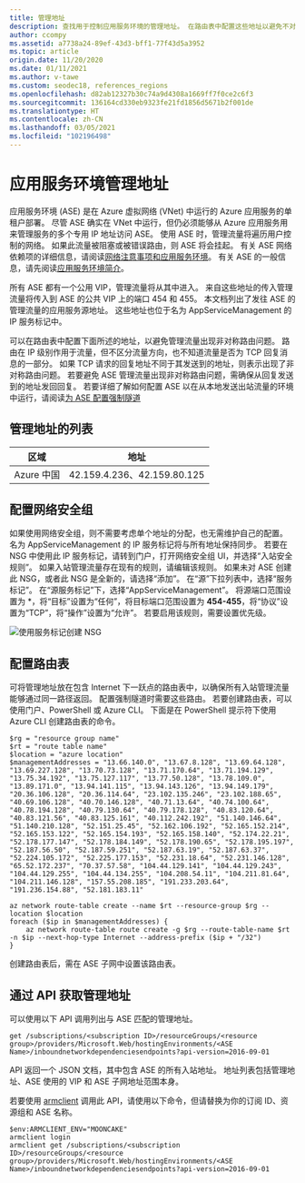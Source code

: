 ```yaml
---
title: 管理地址
description: 查找用于控制应用服务环境的管理地址。 在路由表中配置这些地址以避免不对称路由问题。
author: ccompy
ms.assetid: a7738a24-89ef-43d3-bff1-77f43d5a3952
ms.topic: article
origin.date: 11/20/2020
ms.date: 01/11/2021
ms.author: v-tawe
ms.custom: seodec18, references_regions
ms.openlocfilehash: d82ab12327b30c74a9d4308a1669ff7f0ce2c6f3
ms.sourcegitcommit: 136164cd330eb9323fe21fd1856d5671b2f001de
ms.translationtype: HT
ms.contentlocale: zh-CN
ms.lasthandoff: 03/05/2021
ms.locfileid: "102196498"
---
```

# <a name="app-service-environment-management-addresses"></a>应用服务环境管理地址

应用服务环境 (ASE) 是在 Azure 虚拟网络 (VNet) 中运行的 Azure 应用服务的单租户部署。  尽管 ASE 确实在 VNet 中运行，但仍必须能够从 Azure 应用服务用来管理服务的多个专用 IP 地址访问 ASE。  使用 ASE 时，管理流量将遍历用户控制的网络。 如果此流量被阻塞或被错误路由，则 ASE 将会挂起。 有关 ASE 网络依赖项的详细信息，请阅读[网络注意事项和应用服务环境][networking]。 有关 ASE 的一般信息，请先阅读[应用服务环境简介][intro]。

所有 ASE 都有一个公用 VIP，管理流量将从其中进入。 来自这些地址的传入管理流量将传入到 ASE 的公共 VIP 上的端口 454 和 455。 本文档列出了发往 ASE 的管理流量的应用服务源地址。 这些地址也位于名为 AppServiceManagement 的 IP 服务标记中。

可以在路由表中配置下面所述的地址，以避免管理流量出现非对称路由问题。 路由在 IP 级别作用于流量，但不区分流量方向，也不知道流量是否为 TCP 回复消息的一部分。 如果 TCP 请求的回复地址不同于其发送到的地址，则表示出现了非对称路由问题。 若要避免 ASE 管理流量出现非对称路由问题，需确保从回复发送到的地址发回回复。 若要详细了解如何配置 ASE 以在从本地发送出站流量的环境中运行，请阅读[为 ASE 配置强制隧道][forcedtunnel]

<!-- no mooncake IP list, need to update when ASE landed-->
## <a name="list-of-management-addresses"></a>管理地址的列表 ##

| 区域 | 地址 |
|--------|-----------|
| Azure 中国 | 42.159.4.236、42.159.80.125 |

## <a name="configuring-a-network-security-group"></a>配置网络安全组

如果使用网络安全组，则不需要考虑单个地址的分配，也无需维护自己的配置。 名为 AppServiceManagement 的 IP 服务标记将与所有地址保持同步。 若要在 NSG 中使用此 IP 服务标记，请转到门户，打开网络安全组 UI，并选择“入站安全规则”。 如果入站管理流量存在现有的规则，请编辑该规则。 如果未对 ASE 创建此 NSG，或者此 NSG 是全新的，请选择“添加”。 在“源”下拉列表中，选择“服务标记”。  在“源服务标记”下，选择“AppServiceManagement”。 将源端口范围设置为 \*，将“目标”设置为“任何”，将目标端口范围设置为 **454-455**，将“协议”设置为“TCP”，将“操作”设置为“允许”。   若要启用该规则，需要设置优先级。 

![使用服务标记创建 NSG][1]

## <a name="configuring-a-route-table"></a>配置路由表

可将管理地址放在包含 Internet 下一跃点的路由表中，以确保所有入站管理流量能够通过同一路径返回。 配置强制隧道时需要这些路由。 若要创建路由表，可以使用门户、PowerShell 或 Azure CLI。  下面是在 PowerShell 提示符下使用 Azure CLI 创建路由表的命令。 

```azurepowershell
$rg = "resource group name"
$rt = "route table name"
$location = "azure location"
$managementAddresses = "13.66.140.0", "13.67.8.128", "13.69.64.128", "13.69.227.128", "13.70.73.128", "13.71.170.64", "13.71.194.129", "13.75.34.192", "13.75.127.117", "13.77.50.128", "13.78.109.0", "13.89.171.0", "13.94.141.115", "13.94.143.126", "13.94.149.179", "20.36.106.128", "20.36.114.64", "23.102.135.246", "23.102.188.65", "40.69.106.128", "40.70.146.128", "40.71.13.64", "40.74.100.64", "40.78.194.128", "40.79.130.64", "40.79.178.128", "40.83.120.64", "40.83.121.56", "40.83.125.161", "40.112.242.192", "51.140.146.64", "51.140.210.128", "52.151.25.45", "52.162.106.192", "52.165.152.214", "52.165.153.122", "52.165.154.193", "52.165.158.140", "52.174.22.21", "52.178.177.147", "52.178.184.149", "52.178.190.65", "52.178.195.197", "52.187.56.50", "52.187.59.251", "52.187.63.19", "52.187.63.37", "52.224.105.172", "52.225.177.153", "52.231.18.64", "52.231.146.128", "65.52.172.237", "70.37.57.58", "104.44.129.141", "104.44.129.243", "104.44.129.255", "104.44.134.255", "104.208.54.11", "104.211.81.64", "104.211.146.128", "157.55.208.185", "191.233.203.64", "191.236.154.88", "52.181.183.11"

az network route-table create --name $rt --resource-group $rg --location $location
foreach ($ip in $managementAddresses) {
    az network route-table route create -g $rg --route-table-name $rt -n $ip --next-hop-type Internet --address-prefix ($ip + "/32")
}
```

创建路由表后，需在 ASE 子网中设置该路由表。  

## <a name="get-your-management-addresses-from-api"></a>通过 API 获取管理地址 ##

可以使用以下 API 调用列出与 ASE 匹配的管理地址。

```http
get /subscriptions/<subscription ID>/resourceGroups/<resource group>/providers/Microsoft.Web/hostingEnvironments/<ASE Name>/inboundnetworkdependenciesendpoints?api-version=2016-09-01
```

API 返回一个 JSON 文档，其中包含 ASE 的所有入站地址。 地址列表包括管理地址、ASE 使用的 VIP 和 ASE 子网地址范围本身。  

若要使用 [armclient](https://github.com/projectkudu/ARMClient) 调用此 API，请使用以下命令，但请替换为你的订阅 ID、资源组和 ASE 名称。  

```azurepowershell
$env:ARMCLIENT_ENV="MOONCAKE"
armclient login
armclient get /subscriptions/<subscription ID>/resourceGroups/<resource group>/providers/Microsoft.Web/hostingEnvironments/<ASE Name>/inboundnetworkdependenciesendpoints?api-version=2016-09-01
```

<!--IMAGES-->
[1]: ./media/management-addresses/managementaddr-nsg.png

<!-- LINKS -->
[networking]: ./network-info.md
[intro]: ./intro.md
[forcedtunnel]: ./forced-tunnel-support.md
